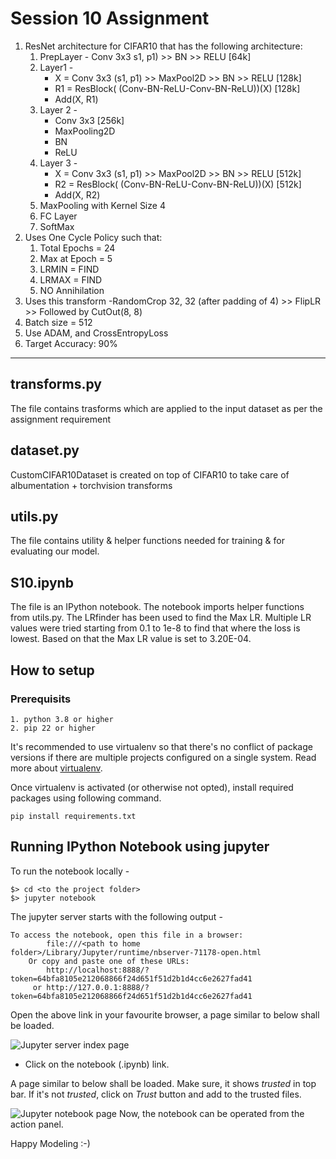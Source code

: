 # Session 10 Assignment

1. ResNet architecture for CIFAR10 that has the following architecture:
    1. PrepLayer - Conv 3x3 s1, p1) >> BN >> RELU [64k]
    2. Layer1 -
       - X = Conv 3x3 (s1, p1) >> MaxPool2D >> BN >> RELU [128k]
       - R1 = ResBlock( (Conv-BN-ReLU-Conv-BN-ReLU))(X) [128k] 
       - Add(X, R1)
    3. Layer 2 -
       - Conv 3x3 [256k]
       - MaxPooling2D
       - BN
       - ReLU
    4. Layer 3 -
       - X = Conv 3x3 (s1, p1) >> MaxPool2D >> BN >> RELU [512k]
       - R2 = ResBlock( (Conv-BN-ReLU-Conv-BN-ReLU))(X) [512k]
       - Add(X, R2)
    5. MaxPooling with Kernel Size 4
    6. FC Layer 
    7. SoftMax
2. Uses One Cycle Policy such that:
    1. Total Epochs = 24
    2. Max at Epoch = 5
    3. LRMIN = FIND
    4. LRMAX = FIND
    5. NO Annihilation
3. Uses this transform -RandomCrop 32, 32 (after padding of 4) >> FlipLR >> Followed by CutOut(8, 8)
4. Batch size = 512
5. Use ADAM, and CrossEntropyLoss
6. Target Accuracy: 90%

------
## transforms.py
The file contains trasforms which are applied to the input dataset as per the assignment requirement

## dataset.py
CustomCIFAR10Dataset is created on top of CIFAR10 to take care of albumentation + torchvision transforms

## utils.py
The file contains utility & helper functions needed for training & for evaluating our model.

## S10.ipynb
The file is an IPython notebook. The notebook imports helper functions from utils.py.
The LRfinder has been used to find the Max LR. Multiple LR values were tried starting from 0.1 to 1e-8 to find that where the loss is lowest. Based on that the Max LR value is set to 3.20E-04.

## How to setup
### Prerequisits
```
1. python 3.8 or higher
2. pip 22 or higher
```

It's recommended to use virtualenv so that there's no conflict of package versions if there are multiple projects configured on a single system. 
Read more about [virtualenv](https://virtualenv.pypa.io/en/latest/). 

Once virtualenv is activated (or otherwise not opted), install required packages using following command. 

```
pip install requirements.txt
```

## Running IPython Notebook using jupyter
To run the notebook locally -
```
$> cd <to the project folder>
$> jupyter notebook
```
The jupyter server starts with the following output -
```
To access the notebook, open this file in a browser:
        file:///<path to home folder>/Library/Jupyter/runtime/nbserver-71178-open.html
    Or copy and paste one of these URLs:
        http://localhost:8888/?token=64bfa8105e212068866f24d651f51d2b1d4cc6e2627fad41
     or http://127.0.0.1:8888/?token=64bfa8105e212068866f24d651f51d2b1d4cc6e2627fad41
```

Open the above link in your favourite browser, a page similar to below shall be loaded.

![Jupyter server index page](https://github.com/piygr/s5erav1/assets/135162847/40087757-4c99-4b98-8abd-5c4ce95eda38)

- Click on the notebook (.ipynb) link.

A page similar to below shall be loaded. Make sure, it shows *trusted* in top bar. 
If it's not _trusted_, click on *Trust* button and add to the trusted files.

![Jupyter notebook page](https://github.com/piygr/s5erav1/assets/135162847/7858da8f-e07e-47cd-9aa9-19c8c569def1)
Now, the notebook can be operated from the action panel.

Happy Modeling :-) 
 

